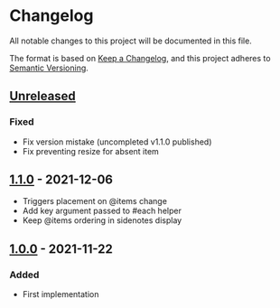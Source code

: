 # Changelog

All notable changes to this project will be documented in this file.

The format is based on [Keep a Changelog](https://keepachangelog.com/en/1.0.0/),
and this project adheres to [Semantic Versioning](https://semver.org/spec/v2.0.0.html).

## [Unreleased]

### Fixed
- Fix version mistake (uncompleted v1.1.0 published)
- Fix preventing resize for absent item

## [1.1.0] - 2021-12-06

- Triggers placement on @items change
- Add key argument passed to #each helper
- Keep @items ordering in sidenotes display

## [1.0.0] - 2021-11-22

### Added

- First implementation

[Unreleased]: https://github.com/concordnow/ember-sidenotes/compare/v1.1.0...HEAD

[1.1.0]: https://github.com/concordnow/ember-sidenotes/compare/v1.0.0...v1.1.0
[1.0.0]: https://github.com/concordnow/ember-sidenotes/compare/null...v1.0.0
